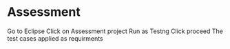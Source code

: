 # Assessment
Go to Eclipse 
Click on Assessment project 
Run as Testng
Click proceed 
The test cases applied as requirments
